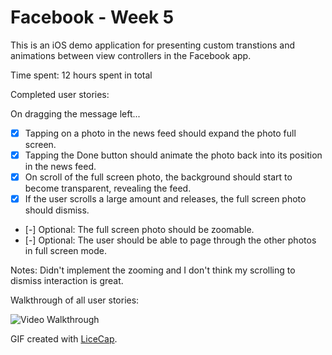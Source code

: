# Facebook - Week 5

This is an iOS demo application for presenting custom transtions and animations between view controllers in the Facebook app.

Time spent: 12 hours spent in total

Completed user stories:

On dragging the message left...
 * [x] Tapping on a photo in the news feed should expand the photo full screen.
 * [x] Tapping the Done button should animate the photo back into its position in the news feed.
 * [x] On scroll of the full screen photo, the background should start to become transparent, revealing the feed.
 * [x] If the user scrolls a large amount and releases, the full screen photo should dismiss.
 * [-] Optional: The full screen photo should be zoomable.
 * [-] Optional: The user should be able to page through the other photos in full screen mode.

Notes:
Didn't implement the zooming and I don't think my scrolling to dismiss interaction is great.

Walkthrough of all user stories:

![Video Walkthrough](facebook2.gif)

GIF created with [LiceCap](http://www.cockos.com/licecap/).
